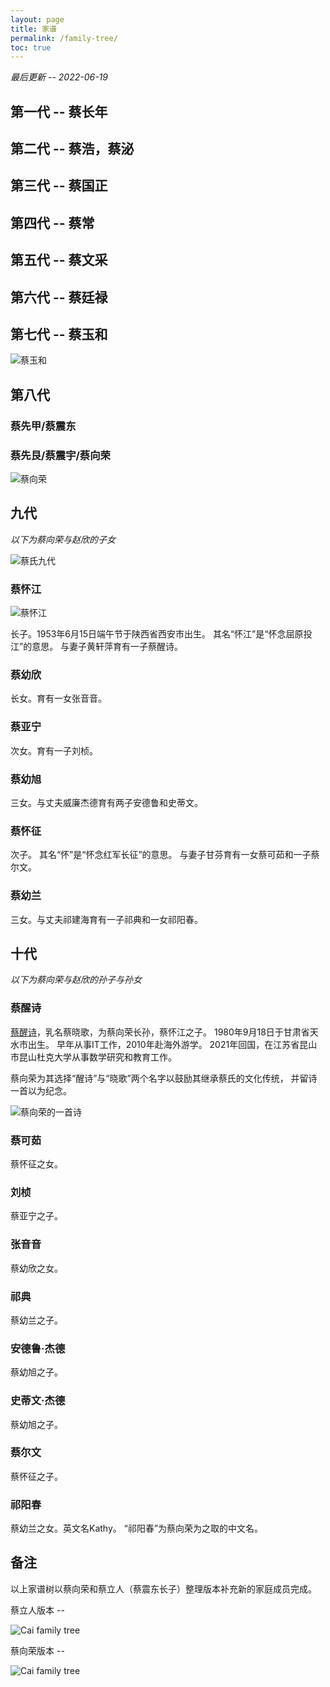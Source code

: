 ```yaml
---
layout: page
title: 家谱
permalink: /family-tree/
toc: true
---
```


*最后更新 -- 2022-06-19*

## 第一代 -- 蔡长年

## 第二代 -- 蔡浩，蔡泌

## 第三代 -- 蔡国正

## 第四代 -- 蔡常

## 第五代 -- 蔡文采

## 第六代 -- 蔡廷禄

## 第七代 -- 蔡玉和

![蔡玉和](/assets/family-tree/cai-yuhe.jpg)

## 第八代 

### 蔡先甲/蔡震东

### 蔡先艮/蔡震宇/蔡向荣

![蔡向荣](/assets/family-tree/cai-xiangrong.jpg)

## 九代

*以下为蔡向荣与赵欣的子女*

![蔡氏九代](/assets/family-tree/9th-generation.jpg)

### 蔡怀江

![蔡怀江](/assets/family-tree/cai-huaijiang.jpg)

长子。1953年6月15日端午节于陕西省西安市出生。
其名“怀江”是“怀念屈原投江”的意思。
与妻子黄轩萍育有一子蔡醒诗。

### 蔡幼欣

长女。育有一女张音音。

### 蔡亚宁

次女。育有一子刘桢。

### 蔡幼旭

三女。与丈夫威廉杰德育有两子安德鲁和史蒂文。

### 蔡怀征

次子。
其名“怀”是“怀念红军长征”的意思。
与妻子甘芬育有一女蔡可茹和一子蔡尔文。

### 蔡幼兰

三女。与丈夫祁建海育有一子祁典和一女祁阳春。

## 十代

*以下为蔡向荣与赵欣的孙子与孙女*

### 蔡醒诗

[蔡醒诗](https://newptcai.gitlab.io/)，乳名蔡晓歌，为蔡向荣长孙，蔡怀江之子。
1980年9月18日于甘肃省天水市出生。
早年从事IT工作，2010年赴海外游学。
2021年回国，在江苏省昆山市昆山杜克大学从事数学研究和教育工作。

蔡向荣为其选择“醒诗”与“晓歌”两个名字以鼓励其继承蔡氏的文化传统，
并留诗一首以为纪念。

![蔡向荣的一首诗](/assets/family-tree/xingshi-name.jpg)

### 蔡可茹

蔡怀征之女。

### 刘桢

蔡亚宁之子。

### 张音音

蔡幼欣之女。

### 祁典

蔡幼兰之子。

### 安德鲁·杰德

蔡幼旭之子。

### 史蒂文·杰德

蔡幼旭之子。

### 蔡尔文 

蔡怀征之子。

### 祁阳春

蔡幼兰之女。英文名Kathy。
“祁阳春”为蔡向荣为之取的中文名。

## 备注

以上家谱树以蔡向荣和蔡立人（蔡震东长子）整理版本补充新的家庭成员完成。

蔡立人版本 --

![Cai family tree](/assets/family-tree.jpg)

蔡向荣版本 --

![Cai family tree](/assets/family-tree-01.jpg)
